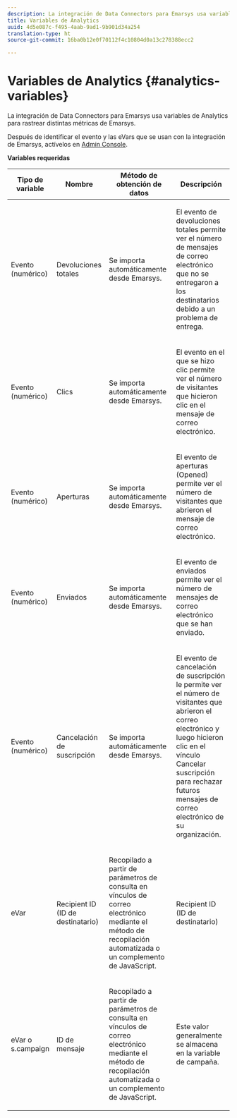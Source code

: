 ```yaml
---
description: La integración de Data Connectors para Emarsys usa variables de Analytics para rastrear distintas métricas de Emarsys.
title: Variables de Analytics
uuid: 4d5e087c-f495-4aab-9ad1-9b901d34a254
translation-type: ht
source-git-commit: 16ba0b12e0f70112f4c10804d0a13c278388ecc2

---
```



# Variables de Analytics {#analytics-variables}

La integración de Data Connectors para Emarsys usa variables de Analytics para rastrear distintas métricas de Emarsys.

Después de identificar el evento y las eVars que se usan con la integración de Emarsys, actívelos en [Admin Console](https://docs.adobe.com/content/help/es-ES/analytics/admin/admin-tools/c-admin-tools.html).

**Variables requeridas**

<table id="table_5B8F3A1EB55D4BB48F669FB84C857256"> 
 <thead> 
  <tr> 
   <th colname="col1" class="entry"> Tipo de variable </th> 
   <th colname="col2" class="entry"> Nombre </th> 
   <th colname="col3" class="entry"> Método de obtención de datos </th> 
   <th colname="col4" class="entry"> Descripción </th> 
  </tr>
 </thead>
 <tbody> 
  <tr> 
   <td colname="col1"> Evento (numérico) </td> 
   <td colname="col2"> Devoluciones totales </td> 
   <td colname="col3"> <p>Se importa automáticamente desde Emarsys. </p> </td> 
   <td colname="col4"> <p>El evento de devoluciones totales permite ver el número de mensajes de correo electrónico que no se entregaron a los destinatarios debido a un problema de entrega. </p> </td> 
  </tr> 
  <tr> 
   <td colname="col1"> Evento (numérico) </td> 
   <td colname="col2"> Clics </td> 
   <td colname="col3"> <p>Se importa automáticamente desde Emarsys. </p> </td> 
   <td colname="col4"> <p>El evento en el que se hizo clic permite ver el número de visitantes que hicieron clic en el mensaje de correo electrónico. </p> </td> 
  </tr> 
  <tr> 
   <td colname="col1"> Evento (numérico) </td> 
   <td colname="col2"> Aperturas </td> 
   <td colname="col3"> <p>Se importa automáticamente desde Emarsys. </p> </td> 
   <td colname="col4"> <p>El evento de aperturas (Opened) permite ver el número de visitantes que abrieron el mensaje de correo electrónico. </p> </td> 
  </tr> 
  <tr> 
   <td colname="col1"> Evento (numérico) </td> 
   <td colname="col2"> Enviados </td> 
   <td colname="col3"> <p>Se importa automáticamente desde Emarsys. </p> </td> 
   <td colname="col4"> <p>El evento de enviados permite ver el número de mensajes de correo electrónico que se han enviado. </p> </td> 
  </tr> 
  <tr> 
   <td colname="col1"> Evento (numérico) </td> 
   <td colname="col2"> Cancelación de suscripción </td> 
   <td colname="col3"> <p>Se importa automáticamente desde Emarsys. </p> </td> 
   <td colname="col4"> <p>El evento de cancelación de suscripción le permite ver el número de visitantes que abrieron el correo electrónico y luego hicieron clic en el vínculo Cancelar suscripción para rechazar futuros mensajes de correo electrónico de su organización. </p> </td> 
  </tr> 
  <tr> 
   <td colname="col1"> eVar </td> 
   <td colname="col2"> Recipient ID (ID de destinatario) </td> 
   <td colname="col3"> <p>Recopilado a partir de parámetros de consulta en vínculos de correo electrónico mediante el método de recopilación automatizada o un complemento de JavaScript. </p> </td> 
   <td colname="col4"> Recipient ID (ID de destinatario) </td> 
  </tr> 
  <tr> 
   <td colname="col1"> eVar o s.campaign </td> 
   <td colname="col2"> ID de mensaje </td> 
   <td colname="col3"> <p>Recopilado a partir de parámetros de consulta en vínculos de correo electrónico mediante el método de recopilación automatizada o un complemento de JavaScript. </p> </td> 
   <td colname="col4"> Este valor generalmente se almacena en la variable de campaña. </td> 
  </tr> 
 </tbody> 
</table>

